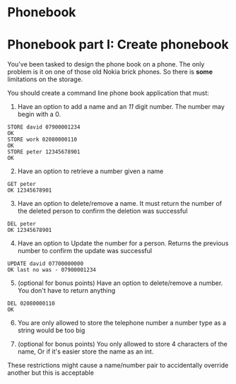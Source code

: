 # Phonebook

# Phonebook part I: Create phonebook
You've been tasked to design the phone book on a phone. 
The only problem is it on one of those old Nokia brick phones. So there is **some** limitations on the storage.


You should create a command line phone book application that must:
1. Have an option to add a name and an *11* digit number. The number may begin with a 0.
```
STORE david 07900001234
OK
STORE work 02080000110
OK
STORE peter 12345678901
OK
```
2. Have an option to retrieve a number given a name
```
GET peter
OK 12345678901
```
3. Have an option to delete/remove a name. It must return the number of the deleted person to confirm the deletion was successful
```
DEL peter
OK 12345678901
```
4. Have an option to Update the number for a person. Returns the previous number to confirm the update was successful  
```
UPDATE david 07700000000
OK last no was - 07900001234
```

5. (optional for bonus points) Have an option to delete/remove a number. You don't have to return anything
```
DEL 02080000110
OK
```

6. You are only allowed to store the telephone number a number type as a string would be too big  

7.  (optional for bonus points) You only allowed to store 4 characters of the name, Or if it's easier store the name as an int.




These restrictions might cause a name/number pair to accidentally override another but this is acceptable  
